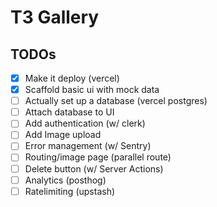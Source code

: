 # T3 Gallery

## TODOs

- [x] Make it deploy (vercel)
- [x] Scaffold basic ui with mock data
- [ ] Actually set up a database (vercel postgres)
- [ ] Attach database to UI
- [ ] Add authentication (w/ clerk)
- [ ] Add Image upload
- [ ] Error management (w/ Sentry)
- [ ] Routing/image page (parallel route)
- [ ] Delete button (w/ Server Actions)
- [ ] Analytics (posthog)
- [ ] Ratelimiting (upstash)
